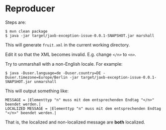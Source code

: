 # Reproducer

Steps are:

```
$ mvn clean package
$ java -jar target/jaxb-exception-issue-0.0.1-SNAPSHOT.jar marshall
```

This will generate `fruit.xml` in the current working directory.

Edit it so that the XML becomes invalid. E.g. change `</n>` to `<n>`.

Try to unmarshall with a non-English locale. For example:

```
$ java -Duser.language=de -Duser.country=DE -Duser.timezone=Europe/Berlin -jar target/jaxb-exception-issue-0.0.1-SNAPSHOT.jar unmarshall
```

This will output something like:

```
MESSAGE = |Elementtyp "n" muss mit dem entsprechenden Endtag "</n>" beendet werden.|
LOCALIZED MESSAGE = |Elementtyp "n" muss mit dem entsprechenden Endtag "</n>" beendet werden.|
```

That is, the localized and non-localized message are **both** localized.
